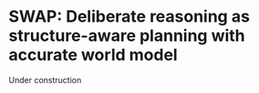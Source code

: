 # SWAP: Deliberate reasoning as structure-aware planning with accurate world model
Under construction
